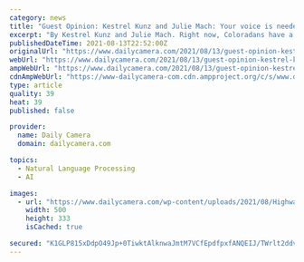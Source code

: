 ```yaml
---
category: news
title: "Guest Opinion: Kestrel Kunz and Julie Mach: Your voice is needed for public lands"
excerpt: "By Kestrel Kunz and Julie Mach. Right now, Coloradans have a unique opportunity to guide the management of nearly 3 million acres of our beloved public lands for the next 20 years"
publishedDateTime: 2021-08-13T22:52:00Z
originalUrl: "https://www.dailycamera.com/2021/08/13/guest-opinion-kestrel-kunz-and-julie-mach/"
webUrl: "https://www.dailycamera.com/2021/08/13/guest-opinion-kestrel-kunz-and-julie-mach/"
ampWebUrl: "https://www.dailycamera.com/2021/08/13/guest-opinion-kestrel-kunz-and-julie-mach/amp/"
cdnAmpWebUrl: "https://www-dailycamera-com.cdn.ampproject.org/c/s/www.dailycamera.com/2021/08/13/guest-opinion-kestrel-kunz-and-julie-mach/amp/"
type: article
quality: 39
heat: 39
published: false

provider:
  name: Daily Camera
  domain: dailycamera.com

topics:
  - Natural Language Processing
  - AI

images:
  - url: "https://www.dailycamera.com/wp-content/uploads/2021/08/Highway_133_Carbondale_Colorado_28784913905.jpg?w=500&#038;h=333"
    width: 500
    height: 333
    isCached: true

secured: "K1GLP815xDdpO49Jp+0TiwktAlknwaJmtM7VCfEpdfpxfANQEIJ/TWrlt2ddvdrNWxsDB9dy59DaPkqz3ueMLYczTqYkWyvi/5SK0tjZQN9VeLBTinlhRmW/iQNfroT/6KZzRKNKb144P9OdAmFY3YzEyYE9S/auV648qsFQAuHfT1XBAPxdZF82kBVd99Lx/e4+ErSCOyvdsdjQ2lkEqAZZXUPsB6GmSgrdULarpDhKo26KAE1Jo8h55GI1bWGcEMz3La4+9ewHB4H3izG4Swg5iG3VJL2KRhRuizvjxvdwCOAgro8sTfYA35/lsNhcinPmvHgSJtA7FP1ig6Fyvuetx02SUnkRNAZiN8aWB2U=;LP5qeWE1s0KWi0FPOS3jZA=="
---
```


